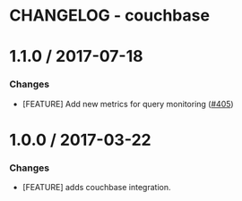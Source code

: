 # CHANGELOG - couchbase

1.1.0 / 2017-07-18
==================

### Changes

* [FEATURE] Add new metrics for query monitoring ([#405][])

1.0.0 / 2017-03-22
==================

### Changes

* [FEATURE] adds couchbase integration.

<!--- The following link definition list is generated by PimpMyChangelog --->
[#405]: https://github.com/DataDog/integrations-core/issues/405
